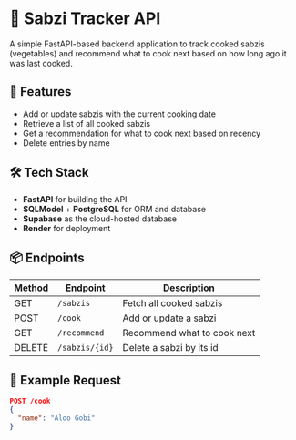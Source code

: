 # 🍛 Sabzi Tracker API

A simple FastAPI-based backend application to track cooked sabzis (vegetables) and recommend what to cook next based on how long ago it was last cooked.

## 🚀 Features

- Add or update sabzis with the current cooking date
- Retrieve a list of all cooked sabzis
- Get a recommendation for what to cook next based on recency
- Delete entries by name

## 🛠️ Tech Stack

- **FastAPI** for building the API
- **SQLModel** + **PostgreSQL** for ORM and database
- **Supabase** as the cloud-hosted database
- **Render** for deployment

## 📦 Endpoints

| Method | Endpoint       | Description                        |
|--------|----------------|------------------------------------|
| GET    | `/sabzis`      | Fetch all cooked sabzis            |
| POST   | `/cook`        | Add or update a sabzi              |
| GET    | `/recommend`   | Recommend what to cook next        |
| DELETE | `/sabzis/{id}` | Delete a sabzi by its id           |

## 📄 Example Request

```json
POST /cook
{
  "name": "Aloo Gobi"
}
